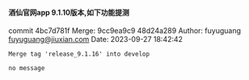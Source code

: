 

 <h4> 酒仙官网app 9.1.10版本,如下功能提测 </h4> 

</table>



commit 4bc7d781f
Merge: 9cc9ea9c9 48d24a289
Author: fuyuguang <fuyuguang@jiuxian.com>
Date:   2023-09-27 18:42:42

    Merge tag 'release_9.1.16' into develop
    
    no message
